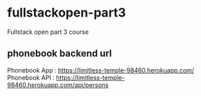 # fullstackopen-part3

Fullstack open part 3 course

## phonebook backend url

Phonebook App : https://limitless-temple-98460.herokuapp.com/
Phonebook API : https://limitless-temple-98460.herokuapp.com/api/persons
